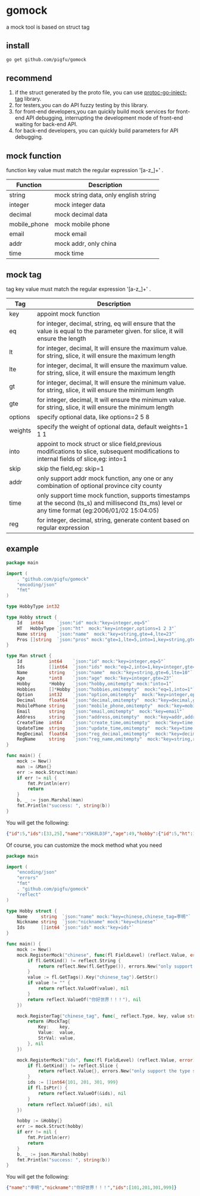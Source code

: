# gomock
a mock tool is based on struct tag
## install
```sh
go get github.com/pigfu/gomock
```
## recommend
1. if the struct generated by the proto file, you can use [protoc-go-inject-tag](https://github.com/favadi/protoc-go-inject-tag) library.
2. for testers,you can do API fuzzy testing by this library.
3. for front-end developers,you can quickly build mock services for front-end API debugging, interrupting the development mode of front-end waiting for back-end API.
4. for back-end developers, you can quickly build parameters for API debugging.
## mock function
function key value must match the regular expression '[a-z_]+'  .

| Function     | Description                           |
|--------------|---------------------------------------|
| string       | mock string data, only english string |
| integer      | mock integer data                     |
| decimal      | mock decimal data                     |
| mobile_phone | mock mobile phone                     |
| email        | mock email                            |
| addr         | mock addr, only china                 |
| time         | mock time                             |

## mock tag
tag key value must match the regular expression '[a-z_]+'  .

| Tag     | Description                                                                                                                                         |
|---------|-----------------------------------------------------------------------------------------------------------------------------------------------------|
| key     | appoint mock function                                                                                                                               |
| eq      | for integer, decimal, string, eq will ensure that the value is equal to the parameter given. for slice, it will ensure the length                   |
| lt      | for integer, decimal, lt will ensure the maximum value.  for string, slice, it will ensure the maximum length                                       |
| lte     | for integer, decimal, lt will ensure the maximum value.  for string, slice, it will ensure the maximum length                                       |
| gt      | for integer, decimal, lt will ensure the minimum value.  for string, slice, it will ensure the minimum length                                       |
| gte     | for integer, decimal, lt will ensure the minimum value.  for string, slice, it will ensure the minimum length                                       |
| options | specify optional data, like options=2 5 8                                                                                                           |
| weights | specify the weight of optional data, default weights=1 1 1                                                                                          | 
| into    | appoint to mock struct or slice field,previous modifications to slice, subsequent modifications to internal fields of slice,eg: into=1              |
| skip    | skip the field,eg: skip=1                                                                                                                           |
| addr    | only support addr mock function, any one or any combination of optional province city county                                                        |
| time    | only support time mock function, supports timestamps at the second (ts_s) and millisecond (ts_ms) level or any time format (eg:2006/01/02 15:04:05) |
| reg     | for integer, decimal, string, generate content based on regular expression                                                                          |

## example

```go
package main

import (
	. "github.com/pigfu/gomock"
	"encoding/json"
	"fmt"
)

type HobbyType int32

type Hobby struct {
	Id   int64     `json:"id" mock:"key=integer,eq=5"`
	HT   HobbyType `json:"ht"  mock:"key=integer,options=1 2 3"`
	Name string    `json:"name"  mock:"key=string,gte=4,lte=23"`
	Pros []string  `json:"pros" mock:"gte=1,lte=5,into=1,key=string,gte=3,lte=6"`
}

type Man struct {
	Id          int64    `json:"id" mock:"key=integer,eq=5"`
	Ids         []int64  `json:"ids" mock:"eq=2,into=1,key=integer,gte=23,lte=55"`
	Name        string   `json:"name"  mock:"key=string,gte=6,lte=10"`
	Age         *int8    `json:"age" mock:"key=integer,gte=23"`
	Hobby       *Hobby   `json:"hobby,omitempty" mock:"into=1"`
	Hobbies     []*Hobby `json:"hobbies,omitempty"  mock:"eq=1,into=1"`
	Option      int32    `json:"option,omitempty"  mock:"key=integer,options=2 3 4 5,weights=10 5 2 2"`
	Decimal     float64  `json:"decimal,omitempty"  mock:"key=decimal,gte=-23.235,lte=5.580"`
	MobilePhone string   `json:"mobile_phone,omitempty"  mock:"key=mobile_phone"`
	Email       string   `json:"email,omitempty"  mock:"key=email"`
	Address     string   `json:"address,omitempty"  mock:"key=addr,addr=city county"`
	CreateTime  int64    `json:"create_time,omitempty"  mock:"key=time,time=ts_ms"`
	UpdateTime  string   `json:"update_time,omitempty"  mock:"key=time,time=2006-01-02 15:04:05"`
	RegDecimal  float64  `json:"reg_decimal,omitempty"  mock:"key=decimal,reg=[1-9]{3}\\.\\d{1,5}"`
	RegName     string   `json:"reg_name,omitempty"  mock:"key=string,reg=[\u4e00-\u9fa5]{6,}"`
}

func main() {
	mock := New()
	man := &Man{}
	err := mock.Struct(man)
	if err != nil {
		fmt.Println(err)
		return
	}
	b, _ := json.Marshal(man)
	fmt.Println("success: ", string(b))
}
```
You will get the following:
```json
{"id":5,"ids":[33,25],"name":"X5K8LD3F","age":49,"hobby":{"id":5,"ht":1,"name":"8fzH9yJQ","pros":["5XDTkS","mQLJ","G9T0"]},"hobbies":[{"id":5,"ht":2,"name":"q97NuPswO0I6VZ","pros":["MGbx","ZEi7L4","xOwM67","zpl","LYzBo0"]}],"decimal":0.159,"mobile_phone":"18909537318","email":"08A7z7PMZS@hotmail.com","address":"天津市 西青区","create_time":1699695881544,"update_time":"2023-11-11 17:44:41","reg_decimal":727.5378,"reg_name":"泗傻貕贵耎鎦鶓櫫"}
```
Of course, you can customize the mock method what you need

```go
package main

import (
	"encoding/json"
	"errors"
	"fmt"
	. "github.com/pigfu/gomock"
	"reflect"
)

type Hobby struct {
	Name     string  `json:"name" mock:"key=chinese,chinese_tag=李明"`
	Nickname string  `json:"nickname" mock:"key=chinese"`
	Ids      []int64 `json:"ids" mock:"key=ids"`
}

func main() {
	mock := New()
	mock.RegisterMock("chinese", func(fl FieldLevel) (reflect.Value, error) {
		if fl.GetKind() != reflect.String {
			return reflect.New(fl.GetType()), errors.New("only support the type string")
		}
		value := fl.GetTags().Key("chinese_tag").GetStr()
		if value != "" {
			return reflect.ValueOf(value), nil
		}
		return reflect.ValueOf("你好世界！！！"), nil
	})

	mock.RegisterTag("chinese_tag", func(_ reflect.Type, key, value string) (TagLevel, error) {
		return &MockTag{
			Key:    key,
			Value:  value,
			StrVal: value,
		}, nil
	})

	mock.RegisterMock("ids", func(fl FieldLevel) (reflect.Value, error) {
		if fl.GetKind() != reflect.Slice {
			return reflect.Value{}, errors.New("only support the type slice")
		}
		ids := []int64{101, 201, 301, 999}
		if fl.IsPtr() {
			return reflect.ValueOf(&ids), nil
		}
		return reflect.ValueOf(ids), nil
	})

	hobby := &Hobby{}
	err := mock.Struct(hobby)
	if err != nil {
		fmt.Println(err)
		return
	}
	b, _ := json.Marshal(hobby)
	fmt.Println("success: ", string(b))
}

```
You will get the following:
```json
{"name":"李明","nickname":"你好世界！！！","ids":[101,201,301,999]}
```

